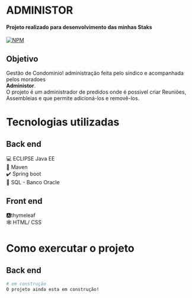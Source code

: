 # ADMINISTOR
#### Projeto realizado para desenvolvimento das minhas Staks 
[![NPM](https://img.shields.io/badge/license-MIT-brightgreen)](https://github.com/MauroDegaspari/Contacttura/blob/master/LICENSE)

## Objetivo
Gestão de Condominio! administração feita pelo sindico e acompanhada pelos moradoes<br> 
<strong>Administor</strong>.<br> 
O projeto é um administrador de predidos onde é possivel criar Reuniões, Assembleias e que permite adicioná-los e removê-los.

# Tecnologias utilizadas
## Back end
:computer: ECLIPSE Java EE <br>
:space_invader: Maven<br>
:heavy_check_mark: Spring boot  <br>
:bank: SQL - Banco Oracle <br>

## Front end<br>
:a:thymeleaf <br>
:spider_web: HTML/ CSS <br>

# Como exercutar o projeto
## Back end
```bash
# em construção
O projeto ainda esta em construção!
